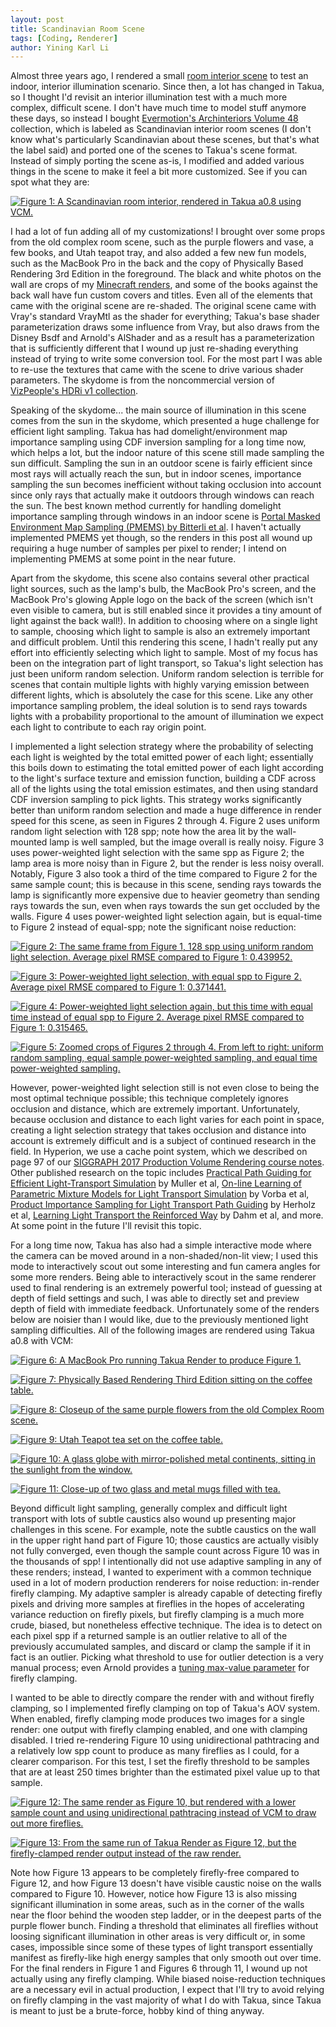 ```yaml
---
layout: post
title: Scandinavian Room Scene
tags: [Coding, Renderer]
author: Yining Karl Li
---
```


Almost three years ago, I rendered a small [room interior scene](https://blog.yiningkarlli.com/2015/05/complex-room-renders.html) to test an indoor, interior illumination scenario.
Since then, a lot has changed in Takua, so I thought I'd revisit an interior illumination test with a much more complex, difficult scene.
I don't have much time to model stuff anymore these days, so instead I bought [Evermotion's Archinteriors Volume 48](https://evermotion.org/shop/show_product/archinteriors-vol-48/14307) collection, which is labeled as Scandinavian interior room scenes (I don't know what's particularly Scandinavian about these scenes, but that's what the label said) and ported one of the scenes to Takua's scene format.
Instead of simply porting the scene as-is, I modified and added various things in the scene to make it feel a bit more customized.
See if you can spot what they are:

[![Figure 1: A Scandinavian room interior, rendered in Takua a0.8 using VCM.]({{site.url}}/content/images/2018/Feb/preview/room.cam0.0.jpg)]({{site.url}}/content/images/2018/Feb/room.cam0.0.png)

I had a lot of fun adding all of my customizations!
I brought over some props from the old complex room scene, such as the purple flowers and vase, a few books, and Utah teapot tray, and also added a few new fun models, such as the MacBook Pro in the back and the copy of Physically Based Rendering 3rd Edition in the foreground.
The black and white photos on the wall are crops of my [Minecraft renders](https://blog.yiningkarlli.com/2016/07/minecraft-in-renderman-ris.html), and some of the books against the back wall have fun custom covers and titles.
Even all of the elements that came with the original scene are re-shaded.
The original scene came with Vray's standard VrayMtl as the shader for everything; Takua's base shader parameterization draws some influence from Vray, but also draws from the Disney Bsdf and Arnold's AlShader and as a result has a parameterization that is sufficiently different that I wound up just re-shading everything instead of trying to write some conversion tool.
For the most part I was able to re-use the textures that came with the scene to drive various shader parameters.
The skydome is from the noncommercial version of [VizPeople's HDRi v1 collection](https://www.viz-people.com/shop/hdri-v1/).

Speaking of the skydome... the main source of illumination in this scene comes from the sun in the skydome, which presented a huge challenge for efficient light sampling.
Takua has had domelight/environment map importance sampling using CDF inversion sampling for a long time now, which helps a lot, but the indoor nature of this scene still made sampling the sun difficult.
Sampling the sun in an outdoor scene is fairly efficient since most rays will actually reach the sun, but in indoor scenes, importance sampling the sun becomes inefficient without taking occlusion into account since only rays that actually make it outdoors through windows can reach the sun.
The best known method currently for handling domelight importance sampling through windows in an indoor scene is [Portal Masked Environment Map Sampling (PMEMS) by Bitterli et al](https://benedikt-bitterli.me/PMEMS.pdf).
I haven't actually implemented PMEMS yet though, so the renders in this post all wound up requiring a huge number of samples per pixel to render; I intend on implementing PMEMS at some point in the near future.

Apart from the skydome, this scene also contains several other practical light sources, such as the lamp's bulb, the MacBook Pro's screen, and the MacBook Pro's glowing Apple logo on the back of the screen (which isn't even visible to camera, but is still enabled since it provides a tiny amount of light against the back wall!).
In addition to choosing where on a single light to sample, choosing which light to sample is also an extremely important and difficult problem.
Until this rendering this scene, I hadn't really put any effort into efficiently selecting which light to sample.
Most of my focus has been on the integration part of light transport, so Takua's light selection has just been uniform random selection.
Uniform random selection is terrible for scenes that contain multiple lights with highly varying emission between different lights, which is absolutely the case for this scene.
Like any other importance sampling problem, the ideal solution is to send rays towards lights with a probability proportional to the amount of illumination we expect each light to contribute to each ray origin point.

I implemented a light selection strategy where the probability of selecting each light is weighted by the total emitted power of each light; essentially this boils down to estimating the total emitted power of each light according to the light's surface texture and emission function, building a CDF across all of the lights using the total emission estimates, and then using standard CDF inversion sampling to pick lights.
This strategy works significantly better than uniform random selection and made a huge difference in render speed for this scene, as seen in Figures 2 through 4.
Figure 2 uses uniform random light selection with 128 spp; note how the area lit by the wall-mounted lamp is well sampled, but the image overall is really noisy.
Figure 3 uses power-weighted light selection with the same spp as Figure 2; the lamp area is more noisy than in Figure 2, but the render is less noisy overall.
Notably, Figure 3 also took a third of the time compared to Figure 2 for the same sample count; this is because in this scene, sending rays towards the lamp is significantly more expensive due to heavier geometry than sending rays towards the sun, even when rays towards the sun get occluded by the walls.
Figure 4 uses power-weighted light selection again, but is equal-time to Figure 2 instead of equal-spp; note the significant noise reduction:

[![Figure 2: The same frame from Figure 1, 128 spp using uniform random light selection. Average pixel RMSE compared to Figure 1: 0.439952.]({{site.url}}/content/images/2018/Feb/preview/room.0.uniform.jpg)]({{site.url}}/content/images/2018/Feb/room.0.uniform.png)

[![Figure 3: Power-weighted light selection, with equal spp to Figure 2. Average pixel RMSE compared to Figure 1: 0.371441.]({{site.url}}/content/images/2018/Feb/preview/room.0.power.equalsample.jpg)]({{site.url}}/content/images/2018/Feb/room.0.power.equalsample.png)

[![Figure 4: Power-weighted light selection again, but this time with equal time instead of equal spp to Figure 2. Average pixel RMSE compared to Figure 1: 0.315465.]({{site.url}}/content/images/2018/Feb/preview/room.0.power.equaltime.jpg)]({{site.url}}/content/images/2018/Feb/room.0.power.equaltime.png)

[![Figure 5: Zoomed crops of Figures 2 through 4. From left to right: uniform random sampling, equal sample power-weighted sampling, and equal time power-weighted sampling.]({{site.url}}/content/images/2018/Feb/room_sampling_crops.png)]({{site.url}}/content/images/2018/Feb/room_sampling_crops.png)

However, power-weighted light selection still is not even close to being the most optimal technique possible; this technique completely ignores occlusion and distance, which are extremely important.
Unfortunately, because occlusion and distance to each light varies for each point in space, creating a light selection strategy that takes occlusion and distance into account is extremely difficult and is a subject of continued research in the field.
In Hyperion, we use a cache point system, which we described on page 97 of our [SIGGRAPH 2017 Production Volume Rendering course notes](https://graphics.pixar.com/library/ProductionVolumeRendering/paper.pdf).
Other published research on the topic includes [Practical Path Guiding for Efficient Light-Transport Simulation](https://cgl.ethz.ch/publications/papers/paperMue17a.php) by Muller et al, [On-line Learning of Parametric Mixture Models for Light Transport Simulation](http://cgg.mff.cuni.cz/~jaroslav/papers/2014-onlineis/) by Vorba et al, [Product Importance Sampling for Light Transport Path Guiding](http://cgg.mff.cuni.cz/~jaroslav/papers/2016-productis/2016-productis-paper.pdf) by Herholz et al, [Learning Light Transport the Reinforced Way](https://arxiv.org/abs/1701.07403) by Dahm et al, and more.
At some point in the future I'll revisit this topic.

For a long time now, Takua has also had a simple interactive mode where the camera can be moved around in a non-shaded/non-lit view; I used this mode to interactively scout out some interesting and fun camera angles for some more renders.
Being able to interactively scout in the same renderer used to final rendering is an extremely powerful tool; instead of guessing at depth of field settings and such, I was able to directly set and preview depth of field with immediate feedback.
Unfortunately some of the renders below are noisier than I would like, due to the previously mentioned light sampling difficulties.
All of the following images are rendered using Takua a0.8 with VCM:

[![Figure 6: A MacBook Pro running Takua Render to produce Figure 1.]({{site.url}}/content/images/2018/Feb/preview/room.cam1.0.jpg)]({{site.url}}/content/images/2018/Feb/room.cam1.0.png)

[![Figure 7: Physically Based Rendering Third Edition sitting on the coffee table.]({{site.url}}/content/images/2018/Feb/preview/room.cam2.0.jpg)]({{site.url}}/content/images/2018/Feb/room.cam2.0.png)

[![Figure 8: Closeup of the same purple flowers from the old Complex Room scene.]({{site.url}}/content/images/2018/Feb/preview/room.cam3.0.jpg)]({{site.url}}/content/images/2018/Feb/room.cam3.0.png)

[![Figure 9: Utah Teapot tea set on the coffee table.]({{site.url}}/content/images/2018/Feb/preview/room.cam4.0.jpg)]({{site.url}}/content/images/2018/Feb/room.cam4.0.png)

[![Figure 10: A glass globe with mirror-polished metal continents, sitting in the sunlight from the window.]({{site.url}}/content/images/2018/Feb/preview/room.cam5.0.jpg)]({{site.url}}/content/images/2018/Feb/room.cam5.0.png)

[![Figure 11: Close-up of two glass and metal mugs filled with tea.]({{site.url}}/content/images/2018/Feb/preview/room.cam6.0.jpg)]({{site.url}}/content/images/2018/Feb/room.cam6.0.png)

Beyond difficult light sampling, generally complex and difficult light transport with lots of subtle caustics also wound up presenting major challenges in this scene.
For example, note the subtle caustics on the wall in the upper right hand part of Figure 10; those caustics are actually visibly not fully converged, even though the sample count across Figure 10 was in the thousands of spp!
I intentionally did not use adaptive sampling in any of these renders; instead, I wanted to experiment with a common technique used in a lot of modern production renderers for noise reduction: in-render firefly clamping.
My adaptive sampler is already capable of detecting firefly pixels and driving more samples at fireflies in the hopes of accelerating variance reduction on firefly pixels, but firefly clamping is a much more crude, biased, but nonetheless effective technique.
The idea is to detect on each pixel spp if a returned sample is an outlier relative to all of the previously accumulated samples, and discard or clamp the sample if it in fact is an outlier.
Picking what threshold to use for outlier detection is a very manual process; even Arnold provides a [tuning max-value parameter](https://support.solidangle.com/display/AFMUG/Clamping) for firefly clamping.

I wanted to be able to directly compare the render with and without firefly clamping, so I implemented firefly clamping on top of Takua's AOV system.
When enabled, firefly clamping mode produces two images for a single render: one output with firefly clamping enabled, and one with clamping disabled.
I tried re-rendering Figure 10 using unidirectional pathtracing and a relatively low spp count to produce as many fireflies as I could, for a clearer comparison.
For this test, I set the firefly threshold to be samples that are at least 250 times brighter than the estimated pixel value up to that sample.

[![Figure 12: The same render as Figure 10, but rendered with a lower sample count and using unidirectional pathtracing instead of VCM to draw out more fireflies.]({{site.url}}/content/images/2018/Feb/preview/room.cam5.fireflies.jpg)]({{site.url}}/content/images/2018/Feb/room.cam5.fireflies.png)

[![Figure 13: From the same run of Takua Render as Figure 12, but the firefly-clamped render output instead of the raw render.]({{site.url}}/content/images/2018/Feb/preview/room.cam5.nofireflies.jpg)]({{site.url}}/content/images/2018/Feb/room.cam5.nofireflies.png)

Note how Figure 13 appears to be completely firefly-free compared to Figure 12, and how Figure 13 doesn't have visible caustic noise on the walls compared to Figure 10.
However, notice how Figure 13 is also missing significant illumination in some areas, such as in the corner of the walls near the floor behind the wooden step ladder, or in the deepest parts of the purple flower bunch.
Finding a threshold that eliminates all fireflies without loosing significant illumination in other areas is very difficult or, in some cases, impossible since some of these types of light transport essentially manifest as firefly-like high energy samples that only smooth out over time.
For the final renders in Figure 1 and Figures 6 through 11, I wound up not actually using any firefly clamping.
While biased noise-reduction techniques are a necessary evil in actual production, I expect that I'll try to avoid relying on firefly clamping in the vast majority of what I do with Takua, since Takua is meant to just be a brute-force, hobby kind of thing anyway.
